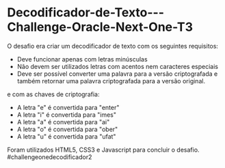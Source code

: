# Decodificador-de-Texto---Challenge-Oracle-Next-One-T3
O desafio era criar um decodificador de texto com os seguintes requisitos:

- Deve funcionar apenas com letras minúsculas
- Não devem ser utilizados letras com acentos nem caracteres especiais
- Deve ser possível converter uma palavra para a versão criptografada e também retornar uma palavra criptografada para a versão original.

e com as chaves de criptografia: 

- A letra "e" é convertida para "enter"
- A letra "i" é convertida para "imes"
- A letra "a" é convertida para "ai"
- A letra "o" é convertida para "ober"
- A letra "u" é convertida para "ufat"

Foram utilizados HTML5, CSS3 e Javascript para concluir o desafio.  #challengeonedecodificador2
